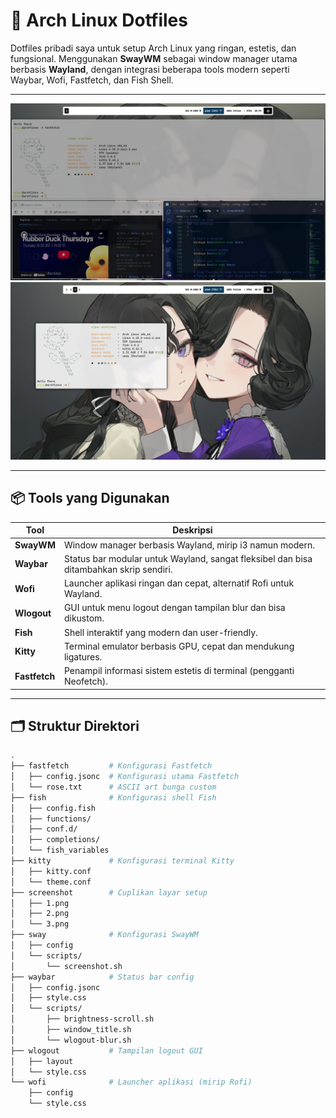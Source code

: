 # 🧠 Arch Linux Dotfiles

Dotfiles pribadi saya untuk setup Arch Linux yang ringan, estetis, dan fungsional. Menggunakan **SwayWM** sebagai window manager utama berbasis **Wayland**, dengan integrasi beberapa tools modern seperti Waybar, Wofi, Fastfetch, dan Fish Shell.

---


<img src="screenshot/1.png" width="700">


<img src="screenshot/3.png" width="700">

---

## 📦 Tools yang Digunakan

| Tool        | Deskripsi |
|-------------|-----------|
| **SwayWM**  | Window manager berbasis Wayland, mirip i3 namun modern. |
| **Waybar**  | Status bar modular untuk Wayland, sangat fleksibel dan bisa ditambahkan skrip sendiri. |
| **Wofi**    | Launcher aplikasi ringan dan cepat, alternatif Rofi untuk Wayland. |
| **Wlogout** | GUI untuk menu logout dengan tampilan blur dan bisa dikustom. |
| **Fish**    | Shell interaktif yang modern dan user-friendly. |
| **Kitty**   | Terminal emulator berbasis GPU, cepat dan mendukung ligatures. |
| **Fastfetch** | Penampil informasi sistem estetis di terminal (pengganti Neofetch). |

---

## 🗂️ Struktur Direktori

```bash
.
├── fastfetch         # Konfigurasi Fastfetch
│   ├── config.jsonc  # Konfigurasi utama Fastfetch
│   └── rose.txt      # ASCII art bunga custom
├── fish              # Konfigurasi shell Fish
│   ├── config.fish
│   ├── functions/
│   ├── conf.d/
│   ├── completions/
│   └── fish_variables
├── kitty             # Konfigurasi terminal Kitty
│   ├── kitty.conf
│   └── theme.conf
├── screenshot        # Cuplikan layar setup
│   ├── 1.png
│   ├── 2.png
│   └── 3.png
├── sway              # Konfigurasi SwayWM
│   ├── config
│   └── scripts/
│       └── screenshot.sh
├── waybar            # Status bar config
│   ├── config.jsonc
│   ├── style.css
│   └── scripts/
│       ├── brightness-scroll.sh
│       ├── window_title.sh
│       └── wlogout-blur.sh
├── wlogout           # Tampilan logout GUI
│   ├── layout
│   └── style.css
└── wofi              # Launcher aplikasi (mirip Rofi)
    ├── config
    └── style.css
